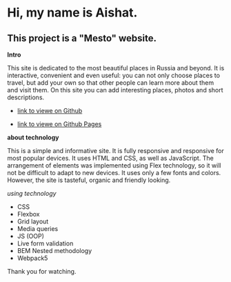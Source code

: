 # Hi, my name is Aishat.

## This project is a "Mesto" website.

**Intro**

This site is dedicated to the most beautiful places in Russia and beyond.
It is interactive, convenient and even useful: you can not only choose places to travel, but add your own so that other people can learn more about them and visit them.
On this site you can add interesting places, photos and short descriptions.

-   [link to viewe on Github](https://github.com/homo-errantium/mesto)

-   [link to viewe on Github Pages](https://homo-errantium.github.io/mesto/)

**about technology**

This is a simple and informative site. It is fully responsive and responsive for most popular devices. It uses HTML and CSS, as well as JavaScript. The arrangement of elements was implemented using Flex technology, so it will not be difficult to adapt to new devices. It uses only a few fonts and colors. However, the site is tasteful, organic and friendly looking.

_using technology_

-   CSS
-   Flexbox
-   Grid layout
-   Media queries
-   JS (OOP)
-   Live form validation
-   BEM Nested methodology
-   Webpack5

Thank you for watching.

